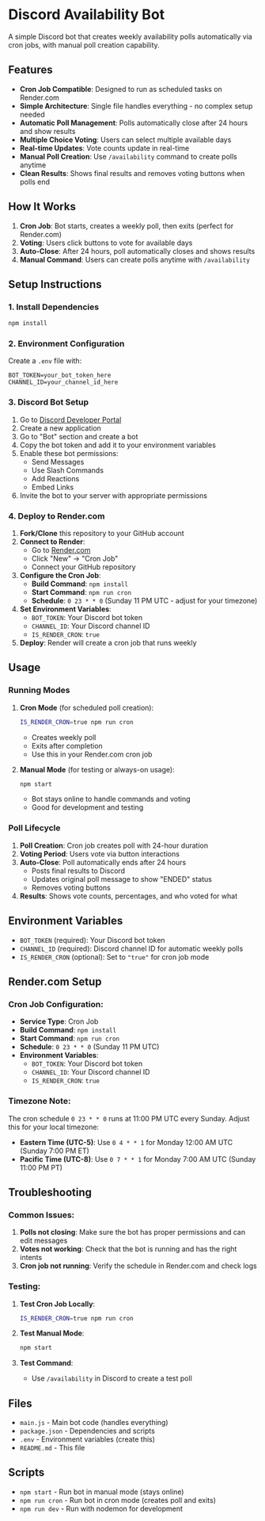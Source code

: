 # Discord Availability Bot

A simple Discord bot that creates weekly availability polls automatically via cron jobs, with manual poll creation capability.

## Features

- **Cron Job Compatible**: Designed to run as scheduled tasks on Render.com
- **Simple Architecture**: Single file handles everything - no complex setup needed
- **Automatic Poll Management**: Polls automatically close after 24 hours and show results
- **Multiple Choice Voting**: Users can select multiple available days
- **Real-time Updates**: Vote counts update in real-time
- **Manual Poll Creation**: Use `/availability` command to create polls anytime
- **Clean Results**: Shows final results and removes voting buttons when polls end

## How It Works

1. **Cron Job**: Bot starts, creates a weekly poll, then exits (perfect for Render.com)
2. **Voting**: Users click buttons to vote for available days
3. **Auto-Close**: After 24 hours, poll automatically closes and shows results
4. **Manual Command**: Users can create polls anytime with `/availability`

## Setup Instructions

### 1. Install Dependencies
```bash
npm install
```

### 2. Environment Configuration
Create a `.env` file with:
```env
BOT_TOKEN=your_bot_token_here
CHANNEL_ID=your_channel_id_here
```

### 3. Discord Bot Setup

1. Go to [Discord Developer Portal](https://discord.com/developers/applications)
2. Create a new application
3. Go to "Bot" section and create a bot
4. Copy the bot token and add it to your environment variables
5. Enable these bot permissions:
   - Send Messages
   - Use Slash Commands
   - Add Reactions
   - Embed Links
6. Invite the bot to your server with appropriate permissions

### 4. Deploy to Render.com

1. **Fork/Clone** this repository to your GitHub account
2. **Connect to Render**: 
   - Go to [Render.com](https://render.com)
   - Click "New" → "Cron Job"
   - Connect your GitHub repository
3. **Configure the Cron Job**:
   - **Build Command**: `npm install`
   - **Start Command**: `npm run cron`
   - **Schedule**: `0 23 * * 0` (Sunday 11 PM UTC - adjust for your timezone)
4. **Set Environment Variables**:
   - `BOT_TOKEN`: Your Discord bot token
   - `CHANNEL_ID`: Your Discord channel ID
   - `IS_RENDER_CRON`: `true`
5. **Deploy**: Render will create a cron job that runs weekly

## Usage

### Running Modes

1. **Cron Mode** (for scheduled poll creation):
   ```bash
   IS_RENDER_CRON=true npm run cron
   ```
   - Creates weekly poll
   - Exits after completion
   - Use this in your Render.com cron job

2. **Manual Mode** (for testing or always-on usage):
   ```bash
   npm start
   ```
   - Bot stays online to handle commands and voting
   - Good for development and testing

### Poll Lifecycle

1. **Poll Creation**: Cron job creates poll with 24-hour duration
2. **Voting Period**: Users vote via button interactions
3. **Auto-Close**: Poll automatically ends after 24 hours
   - Posts final results to Discord
   - Updates original poll message to show "ENDED" status
   - Removes voting buttons
4. **Results**: Shows vote counts, percentages, and who voted for what

## Environment Variables

- `BOT_TOKEN` (required): Your Discord bot token
- `CHANNEL_ID` (required): Discord channel ID for automatic weekly polls
- `IS_RENDER_CRON` (optional): Set to `"true"` for cron job mode

## Render.com Setup

### Cron Job Configuration:
- **Service Type**: Cron Job
- **Build Command**: `npm install`
- **Start Command**: `npm run cron`
- **Schedule**: `0 23 * * 0` (Sunday 11 PM UTC)
- **Environment Variables**:
  - `BOT_TOKEN`: Your Discord bot token
  - `CHANNEL_ID`: Your Discord channel ID
  - `IS_RENDER_CRON`: `true`

### Timezone Note:
The cron schedule `0 23 * * 0` runs at 11:00 PM UTC every Sunday. Adjust this for your local timezone:
- **Eastern Time (UTC-5)**: Use `0 4 * * 1` for Monday 12:00 AM UTC (Sunday 7:00 PM ET)
- **Pacific Time (UTC-8)**: Use `0 7 * * 1` for Monday 7:00 AM UTC (Sunday 11:00 PM PT)

## Troubleshooting

### Common Issues:

1. **Polls not closing**: Make sure the bot has proper permissions and can edit messages
2. **Votes not working**: Check that the bot is running and has the right intents
3. **Cron job not running**: Verify the schedule in Render.com and check logs

### Testing:

1. **Test Cron Job Locally**:
   ```bash
   IS_RENDER_CRON=true npm run cron
   ```

2. **Test Manual Mode**:
   ```bash
   npm start
   ```

3. **Test Command**:
   - Use `/availability` in Discord to create a test poll

## Files

- `main.js` - Main bot code (handles everything)
- `package.json` - Dependencies and scripts
- `.env` - Environment variables (create this)
- `README.md` - This file

## Scripts

- `npm start` - Run bot in manual mode (stays online)
- `npm run cron` - Run bot in cron mode (creates poll and exits)
- `npm run dev` - Run with nodemon for development
